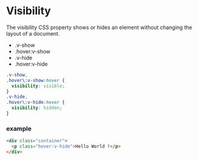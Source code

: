 # Visibility

The visibility CSS property shows or hides an element without changing the layout of a document.

- .v-show
- .hover:v-show
- .v-hide
- .hover:v-hide

```css
.v-show,
.hover\:v-show:hover {
  visibility: visible;
}
.v-hide,
.hover\:v-hide:hover {
  visibility: hidden;
}
```

### example

```html
<div class="container">
  <p class="hover:v-hide">Hello World !</p>
</div>
```

